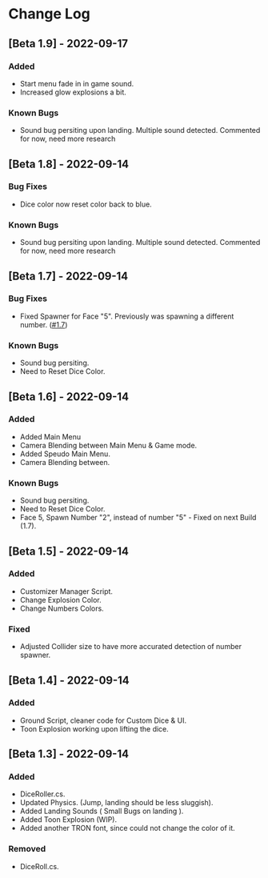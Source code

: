 # Change Log

<a name="v0.15.1"></a>
## [Beta 1.9] - 2022-09-17
### Added
- Start menu fade in in game sound.
- Increased glow explosions a bit.
### Known Bugs
- Sound bug persiting upon landing. Multiple sound detected. Commented for now, need more research

<a name="v0.15.1"></a>
## [Beta 1.8] - 2022-09-14
### Bug Fixes
- Dice color now reset color back to blue.
### Known Bugs
- Sound bug persiting upon landing. Multiple sound detected. Commented for now, need more research

<a name="v0.15.1"></a>
## [Beta 1.7] - 2022-09-14
### Bug Fixes
- Fixed Spawner for Face "5". Previously was spawning a different number. ([#1.7](https://github.com/Noir-Road/Dice-Simulator/commit/83bf95a5b153727ee0ef1d2ee2e5a6761b945830))
### Known Bugs
- Sound bug persiting.
- Need to Reset Dice Color.

<a name="v0.15.1"></a>
## [Beta 1.6] - 2022-09-14
### Added
- Added Main Menu
- Camera Blending between Main Menu & Game mode.
- Added Speudo Main Menu.
- Camera Blending between.
### Known Bugs
- Sound bug persiting.
- Need to Reset Dice Color.
- Face 5, Spawn Number "2", instead of number "5" - Fixed on next Build (1.7).

<a name="v0.15.1"></a>
## [Beta 1.5] - 2022-09-14
### Added
- Customizer Manager Script.
- Change Explosion Color.
- Change Numbers Colors.
### Fixed
- Adjusted Collider size to have more accurated detection of number spawner.

<a name="v0.15.1"></a>
## [Beta 1.4] - 2022-09-14
### Added
- Ground Script, cleaner code for Custom Dice & UI.
- Toon Explosion working upon lifting the dice.

<a name="v0.15.1"></a>
## [Beta 1.3] - 2022-09-14
### Added
- DiceRoller.cs.
- Updated Physics. (Jump, landing should be less sluggish).
- Added Landing Sounds ( Small Bugs on landing ).
- Added Toon Explosion (WIP).
- Added another TRON font, since could not change the color of it.
### Removed
- DiceRoll.cs.